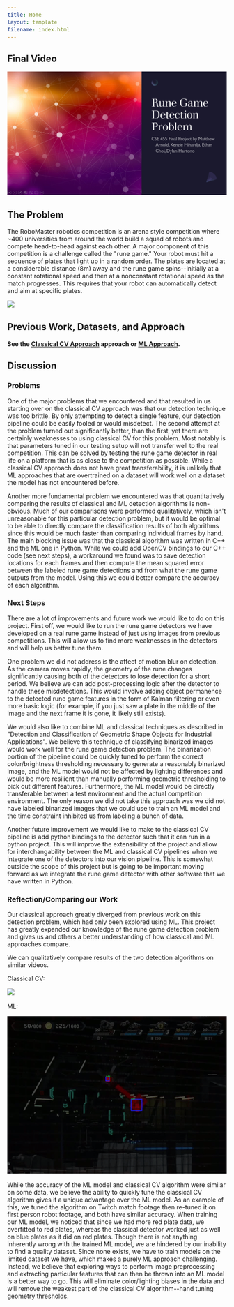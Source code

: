 ```yaml
---
title: Home
layout: template
filename: index.html
---
```


## Final Video

[![Final Video](resources/final_pres.png)](https://youtu.be/osdaNI9bpJQ)

## The Problem

The RoboMaster robotics competition is an arena style competition where ~400 universities from
around the world build a squad of robots and compete head-to-head against each other. A major
component of this competition is a challenge called the "rune game." Your robot must hit a sequence
of plates that light up in a random order. The plates are located at a considerable distance (8m)
away and the rune game spins--initially at a constant rotational speed and then at a nonconstant
rotational speed as the match progresses. This requires that your robot can automatically detect and
aim at specific plates.

![](./resources/rune_game_graphic.gif)

## Previous Work, Datasets, and Approach

**See the [Classical CV Approach](classical-cv.html) approach or [ML Approach](ml-approach.html).**

## Discussion

### Problems

One of the major problems that we encountered and that resulted in us starting over on the classical
CV approach was that our detection technique was too brittle. By only attempting to detect a single
feature, our detection pipeline could be easily fooled or would misdetect. The second attempt at the
problem turned out significantly better, than the first, yet there are certainly weaknesses to using
classical CV for this problem. Most notably is that parameters tuned in our testing setup will not
transfer well to the real competition. This can be solved by testing the rune game detector in real
life on a platform that is as close to the competition as possible. While a classical CV approach
does not have great transferability, it is unlikely that ML approaches that are overtrained on a
dataset will work well on a dataset the model has not encountered before.

Another more fundamental problem we encountered was that quantitatively comparing the results of
classical and ML detection algorithms is non-obvious. Much of our comparisons were performed
qualitatively, which isn't unreasonable for this particular detection problem, but it would be
optimal to be able to directly compare the classification results of both algorithms since this
would be much faster than comparing individual frames by hand. The main blocking issue was that the
classical algorithm was written in C++ and the ML one in Python. While we could add OpenCV bindings
to our C++ code (see next steps), a workaround we found was to save detection locations for each
frames and then compute the mean squared error between the labeled rune game detections and from
what the rune game outputs from the model. Using this we could better compare the accuracy of each
algorithm.

### Next Steps

There are a lot of improvements and future work we would like to do on this project. First off, we
would like to run the rune game detectors we have developed on a real rune game instead of just
using images from previous competitions. This will allow us to find more weaknesses in the detectors
and will help us better tune them.

One problem we did not address is the affect of motion blur on detection. As the camera moves
rapidly, the geometry of the rune changes significantly causing both of the detectors to lose
detection for a short period. We believe we can add post-processing logic after the detector to
handle these misdetections. This would involve adding object permanence to the detected rune game
features in the form of Kalman filtering or even more basic logic (for example, if you just saw a
plate in the middle of the image and the next frame it is gone, it likely still exists).

We would also like to combine ML and classical techniques as described in "Detection and
Classification of Geometric Shape Objects for Industrial Applications". We believe this technique of
classifying binarized images would work well for the rune game detection problem. The binarization
portion of the pipeline could be quickly tuned to perform the correct color/brightness thresholding
necessary to generate a reasonably binarized image, and the ML model would not be affected by
lighting differences and would be more resilient than manually performing geometric thresholding to
pick out different features. Furthermore, the ML model would be directly transferable between a test
environment and the actual competition environment. The only reason we did not take this approach
was we did not have labeled binarized images that we could use to train an ML model and the time
constraint inhibited us from labeling a bunch of data.

Another future improvement we would like to make to the classical CV pipeline is add python bindings
to the detector such that it can run in a python project. This will improve the extensibility of the
project and allow for interchangability between the ML and classical CV pipelines when we integrate
one of the detectors into our vision pipeline. This is somewhat outside the scope of this project
but is going to be important moving forward as we integrate the rune game detector with other
software that we have written in Python.

### Reflection/Comparing our Work

Our classical approach greatly diverged from previous work on this detection problem, which had only
been explored using ML. This project has greatly expanded our knowledge of the rune game detection
problem and gives us and others a better understanding of how classical and ML approaches compare.

We can qualitatively compare results of the two detection algorithms on similar videos.

Classical CV:

![](./resources/red_1_result.gif)

ML: 

![](./resources/red1_result_ml.gif)

While the accuracy of the ML model and classical CV algorithm were similar on some data, we believe
the ability to quickly tune the classical CV algorithm gives it a unique advantage over the ML
model. As an example of this, we tuned the algorithm on Twitch match footage then re-tuned it on
first person robot footage, and both have similar accuracy. When training our ML model, we noticed
that since we had more red plate data, we overfitted to red plates, whereas the classical detector
worked just as well on blue plates as it did on red plates. Though there is not anything inherently
wrong with the trained ML model, we are hindered by our inability to find a quality dataset. Since
none exists, we have to train models on the limited dataset we have, which makes a purely ML
approach challenging. Instead, we believe that exploring ways to perform image preprocessing and
extracting particular features that can then be thrown into an ML model is a better way to go. This
will eliminate color/lighting biases in the data and will remove the weakest part of the classical
CV algorithm--hand tuning geometry thresholds.
